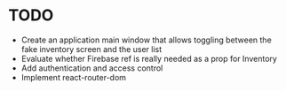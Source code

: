 # TODO

- Create an application main window that allows toggling between the fake inventory screen and the user list
- Evaluate whether Firebase ref is really needed as a prop for Inventory
- Add authentication and access control
- Implement react-router-dom